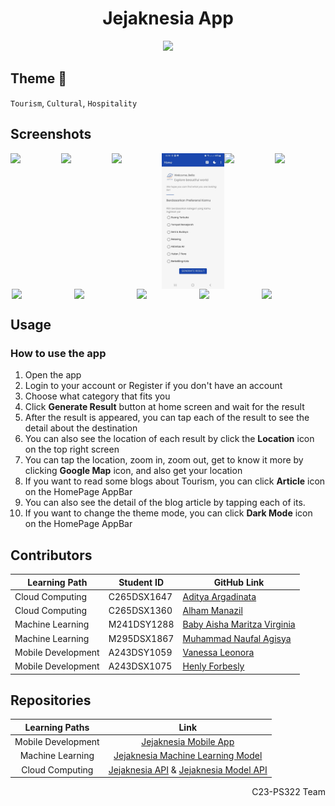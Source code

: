 <div align="center">
  <h1 align="center">Jejaknesia App</h1>
	<img src="https://i.ibb.co/yVt3cBj/jejaknesia-logo-horizontal.png" width="300" />
</div>

## Theme 🌆
`Tourism`,  `Cultural`,  `Hospitality`

## Screenshots
<div style="display: flex; justify-content: center;">
	<img src="https://i.ibb.co/zfyq28h/jejaknesia-splash-screen.jpg" width="100" />
	<img src="https://i.ibb.co/G3T8YTf/jejaknesia-login.jpg" width="100" />
	<img src="https://i.ibb.co/M6NngLp/jejaknesia-register.jpg" width="100" />
	<img src="jejaknesia-home.jpg" width="100" />
	<img src="https://i.ibb.co/JHgpHc9/jejaknesia-generate-result.jpg" width="100" />
	<img src="https://i.ibb.co/cwP0jHk/jejaknesia-result-detail.jpg" width="100" />
	
</div>

<div style="display: flex; justify-content: center;">
	<img src="https://i.ibb.co/ns1dyc6/jejaknesia-result-location-map.jpg" width="100" />
	<img src="https://i.ibb.co/ctH4jpS/jejaknesia-blog.jpg" width="100" />
	<img src="https://i.ibb.co/JjkxfK8/jejaknesia-blog-detail.jpg" width="100" />
	<img src="https://i.ibb.co/MZvqc4N/jejaknesia-home-darkmode.jpg" width="100" />
	<img src="https://i.ibb.co/C5chSHX/jejaknesia-generate-result-darkmode.jpg" width="100" />
</div>

	
## Usage
### How to use the app
1. Open the app
2. Login to your account or Register if you don't have an account
3. Choose what category that fits you
4. Click **Generate Result** button at home screen and wait for the result
5. After the result is appeared, you can tap each of the result to see the detail about the destination
6. You can also see the location of each result by click the **Location** icon on the top right screen
7. You can tap the location, zoom in, zoom out, get to know it more by clicking **Google Map** icon, and also get your location
8. If you want to read some blogs about Tourism, you can click **Article** icon on the HomePage AppBar
9. You can also see the detail of the blog article by tapping each of its.
10. If you want to change the theme mode, you can click **Dark Mode** icon on the HomePage AppBar


## Contributors
| Learning Path       | Student ID     | GitHub Link                                 |
|---------------------|----------------|---------------------------------------------|
| Cloud Computing     | C265DSX1647    | [Aditya Argadinata](https://github.com/Sujaruu)            |
| Cloud Computing     | C265DSX1360    | [Alham Manazil](https://github.com/Alhammanazil)          |
| Machine Learning    | M241DSY1288    | [Baby Aisha Maritza Virginia](https://github.com/LuminetteBourgeons)   |
| Machine Learning    | M295DSX1867    | [Muhammad Naufal Agisya](https://github.com)          |
| Mobile Development  | A243DSY1059    | [Vanessa Leonora](https://github.com/VanessaLeo24)     |
| Mobile Development  | A243DSX1075    | [Henly Forbesly](https://github.com/henlyforbesly)        |



## Repositories

|   Learning Paths   |                                Link                                |
| :----------------: | :----------------------------------------------------------------: |
| Mobile Development | [Jejaknesia Mobile App](https://github.com/Jejaknesia/mobile_development) |
|  Machine Learning  |  [Jejaknesia Machine Learning Model](https://github.com/Jejaknesia/jejaknesia-machine-models)  |
|   Cloud Computing  |   [Jejaknesia API](https://github.com/Jejaknesia/jejaknesia-api) & [Jejaknesia Model API](https://github.com/Jejaknesia/jejaknesia-models-api)  |

<p align="right"> C23-PS322 Team </p>
